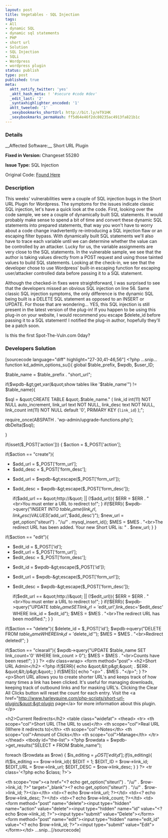 ```yaml
---
layout: post
title: Vegetables - SQL Injection
tags:
- All
- dynamic SQL
- dynamic sql statements
- PHP
- short url
- Solution
- SQL Injection
- SQLi
- Wordpress
- wordpress plugin
status: publish
type: post
published: true
meta:
  aktt_notify_twitter: 'yes'
  _aktt_hash_meta: ! '#secure #code #dev'
  _edit_last: '2'
  _syntaxhighlighter_encoded: '1'
  aktt_tweeted: '1'
  _sexybookmarks_shortUrl: http://bit.ly/eT91HK
  _sexybookmarks_permaHash: ff5d64e46f2dc80235ac4913fa821b1c
---
```

<h3>Details</h3>
__Affected Software:__ Short URL Plugin 

__Fixed in Version:__  Changeset 55280

__Issue Type:__ SQL Injection

Original Code: <a title="Vegetables" href="https://spotthevuln.com/2011/01/vegetables/" target="_blank">Found    Here</a>
<h3>Description</h3>
This weeks' vulnerabilities were a couple of SQL injection bugs in the Short URL Plugin for Wordpress.  The symptoms for the issues indicate classic SQL injection, let's have a quick look at the code.  First, looking over the code sample, we see a couple of dynamically built SQL statements.  It would probably make sense to spend a bit of time and convert these dynamic SQL statements into prepared statements, that way you won't have to worry about a code change inadvertently re-introducing a SQL injection flaw or an escaping filter bypass.  With dynamically built SQL statements we'll also have to trace each variable until we can determine whether the value can be controlled by an attacker.  Lucky for us, the variable assignments are very close to the SQL statements.  In the vulnerable sample, we see that the author is taking values directly from a POST request and using those tainted values to build SQL statements.  Looking at the check-in, we see that the developer chose to use Wordpress' built-in escaping function for escaping user/attacker controlled data before passing it to a SQL statement.

Although the checked-in fixes were straightforward, I was surprised to see that the developers missed an obvious SQL injection on line 56.  Same classic SQL injection symptoms, the only difference is the dynamic SQL being built is a DELETE SQL statement as opposed to an INSERT or UPDATE.  For those that are wondering... YES, this SQL injection is still present in the latest version of the plug-in!  If you happen to be using this plug-in on your website, I would recommend you escape $delete_id before passing it to a SQL statement!  I notified the plug-in author, hopefully they'll be a patch soon.  

Is this the first Spot-The-Vuln.com 0day?


<h3>Developers Solution</h3>
[sourcecode language="diff" highlight="27-30,41-46,56"]
&lt;?php
...snip...
function kd_admin_options_su(){ 
   global $table_prefix, $wpdb, $user_ID;
   
   $table_name = $table_prefix . &quot;short_url&quot;;
   
   if($wpdb-&gt;get_var(&quot;show tables like '$table_name'&quot;) != $table_name){
   
   $sql = &quot;CREATE TABLE &quot;.$table_name.&quot; (
   link_id int(11) NOT NULL auto_increment,
   link_url text NOT NULL,
   link_desc text NOT NULL,
   link_count int(11) NOT NULL default '0',
   PRIMARY KEY  (`link_id`)
   );&quot;;
   
   require_once(ABSPATH . 'wp-admin/upgrade-functions.php');
   dbDelta($sql);
   
   }


   if(isset($_POST['action'])) {
      $action = $_POST['action'];

if($action == &quot;create&quot;){
-  $add_url = $_POST['form_url'];
-  $add_desc = $_POST['form_desc'];
+  $add_url = $wpdb-&gt;escape($_POST['form_url']);  
+  $add_desc = $wpdb-&gt;escape($_POST['form_desc']);  

   if($add_url == &quot;http://&quot; || (!$add_url)){ $ERR = $ERR . &quot;&lt;br&gt;You must enter a URL to redirect to!&quot;; }
   if(!$ERR){
      $wpdb-&gt;query(&quot;INSERT INTO $table_name (link_url,link_desc) VALUES ('$add_url','$add_desc')&quot;);
         $new_url = get_option(&quot;siteurl&quot;) . &quot;/u/&quot; . mysql_insert_id();
         $MES = $MES . &quot;&lt;br&gt;The redirect URL has been added. Your new Short URL is: &quot; . $new_url;
         }
      }

if($action == &quot;edit&quot;){
-  $edit_id = $_POST['id'];
-  $edit_url = $_POST['form_url'];
-  $edit_desc = $_POST['form_desc'];
+  $edit_id = $wpdb-&gt;escape($_POST['id']);  
+  $edit_url = $wpdb-&gt;escape($_POST['form_url']);  
+  $edit_desc = $wpdb-&gt;escape($_POST['form_desc']); 

   if($edit_url == &quot;http://&quot; || (!$edit_url)){ $ERR = $ERR . &quot;&lt;br&gt;You must enter a URL to redirect to!&quot;; }
   if(!$ERR){
      $wpdb-&gt;query(&quot;UPDATE $table_name SET link_url='$edit_url',link_desc='$edit_desc' WHERE link_id = $edit_id&quot;);
         $MES = $MES . &quot;&lt;br&gt;The redirect URL has been modified.&quot;;
         }
      }

   
if($action == &quot;delete&quot;){
   $delete_id = $_POST['id']; 
   $wpdb-&gt;query(&quot;DELETE FROM $table_name WHERE link_id = '$delete_id'&quot;);
   $MES = $MES . &quot;&lt;br&gt;Redirect deleted!&quot;;
   }  
   
if($action == &quot;clearall&quot;){
        $wpdb-&gt;query(&quot;UPDATE $table_name SET link_count='0' WHERE link_count &gt; 0&quot;);
   $MES = $MES . &quot;&lt;br&gt;Counts have been reset!&quot;;
   }
}
   ?&gt;
   &lt;div class=wrap&gt;
   &lt;form method=&quot;post&quot;&gt;
      &lt;h2&gt;Short URL Admin&lt;/h2&gt;
&lt;?php if($ERR){ echo &quot;&lt;p&gt;&quot; . $ERR . &quot;&lt;/p&gt;&quot;; }
if($MES){ echo &quot;&lt;p&gt;&quot; . $MES . &quot;&lt;/p&gt;&quot;; } ?&gt;
      &lt;p&gt;Short URL allows you to create shorter URL's and keeps track of how many 
times a link has been clicked. It's useful for managing downloads, keeping track
of outbound links and for masking URL's. Clicking the Clear All Clicks button
will reset the count for each entry. Visit the &lt;a href=&quot;http://www.harleyquine.com/php-scripts/short-url-plugin/&quot;&gt;plugin page&lt;/a&gt; for more information about this plugin.&lt;/p&gt;

&lt;h2&gt;Current Redirects&lt;/h2&gt;
&lt;table class=&quot;widefat&quot;&gt;
   &lt;thead&gt;
   &lt;tr&gt;
   &lt;th scope=&quot;col&quot;&gt;Short URL (The URL to use)&lt;/th&gt;
   &lt;th scope=&quot;col&quot;&gt;Real URL (Where it redirects to)&lt;/th&gt;
   &lt;th scope=&quot;col&quot;&gt;Notes&lt;/th&gt;
   &lt;th scope=&quot;col&quot;&gt;Amount of Clicks&lt;/th&gt;
   &lt;th scope=&quot;col&quot;&gt;Manage&lt;/th&gt;
   &lt;/tr&gt;
      &lt;/thead&gt;
   &lt;tbody id=&quot;the-list&quot;&gt;
&lt;?php 
   $rowdata = $wpdb-&gt;get_results(&quot;SELECT * FROM $table_name&quot;);

   foreach ($rowdata as $row) {
   $is_editing = $_POST['edit_id'];
   if($is_editing){
      if($is_editing == $row-&gt;link_id){ $EDIT = 1; $EDIT_ID = $row-&gt;link_id; $EDIT_URL = $row-&gt;link_url; $EDIT_DESC = $row-&gt;link_desc; }
      }
?&gt;
   &lt;tr class='&lt;?php echo $class; ?&gt;'&gt;

   &lt;th scope=&quot;row&quot;&gt;&lt;a href=&quot;&lt;? echo get_option(&quot;siteurl&quot;) . &quot;/u/&quot; . $row-&gt;link_id; ?&gt;&quot; target=&quot;_blank&quot;&gt;&lt;? echo get_option(&quot;siteurl&quot;) . &quot;/u/&quot; . $row-&gt;link_id; ?&gt;&lt;/a&gt;&lt;/th&gt;
   &lt;td&gt;&lt;? echo $row-&gt;link_url; ?&gt;&lt;/td&gt;
   &lt;td&gt;&lt;? echo $row-&gt;link_desc; ?&gt;&lt;/td&gt;
   &lt;td&gt;&lt;? echo $row-&gt;link_count; ?&gt;&lt;/td&gt;
   &lt;td&gt;&lt;form method=&quot;post&quot; name=&quot;delete&quot;&gt;&lt;input type=&quot;hidden&quot; name=&quot;action&quot; value=&quot;delete&quot;&gt;&lt;input type=&quot;hidden&quot; name=&quot;id&quot; value=&quot;&lt;? echo $row-&gt;link_id; ?&gt;&quot;&gt;&lt;input type=&quot;submit&quot; value=&quot;Delete&quot;&gt;&lt;/form&gt;&lt;form method=&quot;post&quot; name=&quot;edit&quot;&gt;&lt;input type=&quot;hidden&quot; name=&quot;edit_id&quot; value=&quot;&lt;? echo $row-&gt;link_id; ?&gt;&quot;&gt;&lt;input type=&quot;submit&quot; value=&quot;Edit&quot;&gt;&lt;/form&gt;&lt;/td&gt;
...snip...[/sourcecode] 
